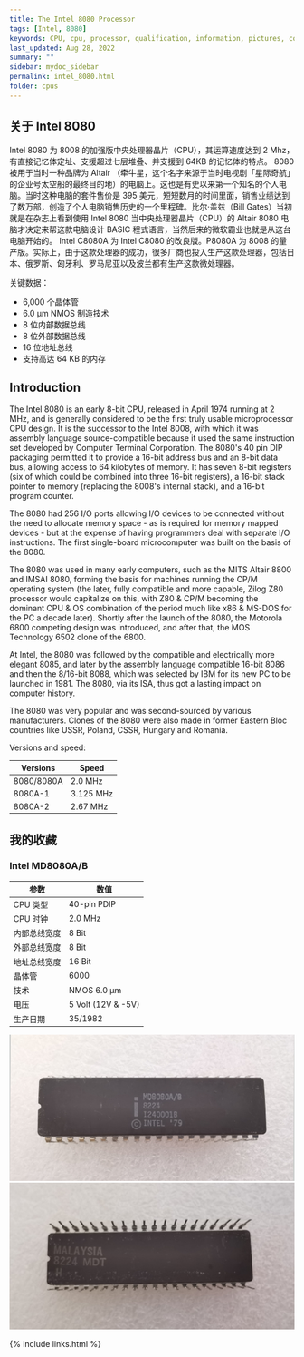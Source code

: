 ```yaml
---
title: The Intel 8080 Processor
tags: [Intel, 8080]
keywords: CPU, cpu, processor, qualification, information, pictures, core, frequency, chip packaging, packaging, cpu info, x86, collection, amd, cyrix, harris, ibm, idt, iit, intel, motorola, nec, sgs, sgs-thomson, siemens, ST, signetics, mhs, ti, texas instruments, ulsi, umc, weitek, zilog, 808x, 8085, 8088, 8086, 80188, 80186, 80286, 286, 80386, 386, i386, Am386, 386sx, 386dx, 486, i486, 586, 486sx, 486dx, overdrive, 487, pentium, 586, 5x86, 386dlc, 386slc, 486dx2, mmx, ppro, pentium-pro, pro, athlon, duron, z80, dirk oppelt, dirk, oppelt, engineering, sample, samples
last_updated: Aug 28, 2022
summary: ""
sidebar: mydoc_sidebar
permalink: intel_8080.html
folder: cpus
---
```


## 关于 Intel 8080

Intel 8080 为 8008 的加强版中央处理器晶片（CPU），其运算速度达到 2 Mhz，有直接记忆体定址、支援超过七层堆叠、并支援到 64KB 的记忆体的特点。 8080 被用于当时一种品牌为 Altair （牵牛星，这个名字来源于当时电视剧「星际奇航」的企业号太空船的最终目的地）的电脑上。这也是有史以来第一个知名的个人电脑。当时这种电脑的套件售价是 395 美元，短短数月的时间里面，销售业绩达到了数万部，创造了个人电脑销售历史的一个里程碑。比尔‧盖兹（Bill Gates）当初就是在杂志上看到使用 Intel 8080 当中央处理器晶片（CPU）的 Altair 8080 电脑才决定来帮这款电脑设计 BASIC 程式语言，当然后来的微软霸业也就是从这台电脑开始的。 Intel C8080A 为 Intel C8080 的改良版。P8080A 为 8008 的量产版。实际上，由于这款处理器的成功，很多厂商也投入生产这款处理器，包括日本、俄罗斯、匈牙利、罗马尼亚以及波兰都有生产这款微处理器。

关键数据：
- 6,000 个晶体管
- 6.0 µm NMOS 制造技术
- 8 位内部数据总线
- 8 位外部数据总线
- 16 位地址总线
- 支持高达 64 KB 的内存

## Introduction

The Intel 8080 is an early 8-bit CPU, released in April 1974 running at 2 MHz, and is generally considered to be the first truly usable microprocessor CPU design. It is the successor to the Intel 8008, with which it was assembly language source-compatible because it used the same instruction set developed by Computer Terminal Corporation. The 8080's 40 pin DIP packaging permitted it to provide a 16-bit address bus and an 8-bit data bus, allowing access to 64 kilobytes of memory. It has seven 8-bit registers (six of which could be combined into three 16-bit registers), a 16-bit stack pointer to memory (replacing the 8008's internal stack), and a 16-bit program counter.
 
The 8080 had 256 I/O ports allowing I/O devices to be connected without the need to allocate memory space - as is required for memory mapped devices - but at the expense of having programmers deal with separate I/O instructions. The first single-board microcomputer was built on the basis of the 8080.
 
The 8080 was used in many early computers, such as the MITS Altair 8800 and IMSAI 8080, forming the basis for machines running the CP/M operating system (the later, fully compatible and more capable, Zilog Z80 processor would capitalize on this, with Z80 & CP/M becoming the dominant CPU & OS combination of the period much like x86 & MS-DOS for the PC a decade later). Shortly after the launch of the 8080, the Motorola 6800 competing design was introduced, and after that, the MOS Technology 6502 clone of the 6800.
 
At Intel, the 8080 was followed by the compatible and electrically more elegant 8085, and later by the assembly language compatible 16-bit 8086 and then the 8/16-bit 8088, which was selected by IBM for its new PC to be launched in 1981. The 8080, via its ISA, thus got a lasting impact on computer history.
 
The 8080 was very popular and was second-sourced by various manufacturers. Clones of the 8080 were also made in former Eastern Bloc countries like USSR, Poland, CSSR, Hungary and Romania.
 
Versions and speed:

| Versions | Speed |
| ------ | ------ |
| 8080/8080A | 2.0 MHz |
| 8080A-1 | 3.125 MHz |
| 8080A-2 | 2.67 MHz |

## 我的收藏

### Intel MD8080A/B

| 参数 | 数值 |
| ------ | ------ |
| CPU 类型 | 40-pin PDIP |
| CPU 时钟 | 2.0 MHz |
| 内部总线宽度 | 8 Bit |
| 外部总线宽度 | 8 Bit |
| 地址总线宽度 | 16 Bit |
| 晶体管 | 6000 |
| 技术 | NMOS 6.0 µm |
| 电压 | 5 Volt (12V & -5V) |
| 生产日期 | 35/1982 |

![Intel-MD8080A/B 正面](/images/cpus/intel/Intel_MD8080AB_1.jpg)
![Intel-MD8080A/B 反面](/images/cpus/intel/Intel_MD8080AB_2.jpg)

{% include links.html %}
